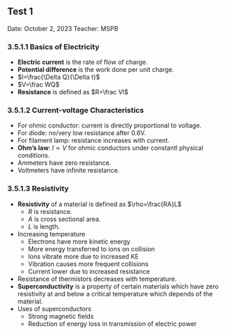 ## Test 1

Date: October 2, 2023
Teacher: MSPB

### 3.5.1.1 Basics of Electricity

* **Electric current** is the rate of flow of charge.
* **Potential difference** is the work done per unit charge.
* $I=\frac{\Delta Q}{\Delta t}$
* $V=\frac WQ$
* **Resistance** is defined as $R=\frac VI$

### 3.5.1.2 Current-voltage Characteristics

* For ohmic conductor: current is directly proportional to voltage.
* For diode: no/very low resistance after 0.6V.
* For filament lamp: resistance increases with current.
* **Ohm’s law**: $I \propto V$ for ohmic conductors under constantl physical conditions.
* Ammeters have zero resistance.
* Voltmeters have infinite resistance.

### 3.5.1.3 Resistivity

* **Resistivity** of a material is defined as $\rho=\frac{RA}L$
    * $R$ is resistance.
    * $A$ is cross sectional area.
    * $L$ is length.
* Increasing temperature
    * Electrons have more kinetic energy
    * More energy transferred to ions on collision
    * Ions vibrate more due to increased KE
    * Vibration causes more frequent collisions
    * Current lower due to increased resistance
* Resistance of thermistors decreases with temperature.
* **Superconductivity** is a property of certain materials which have zero resistivity at and below a critical temperature which depends of the material.
* Uses of superconductors
    * Strong magnetic fields
    * Reduction of energy loss in transmission of electric power